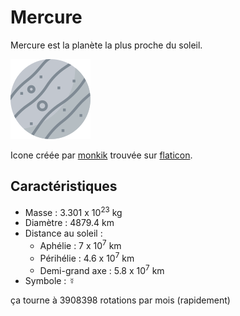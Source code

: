 
# Mercure

Mercure est la planète la plus proche du soleil.

![Icone de mercure](mercure.png)

Icone créée par [monkik](https://www.flaticon.com/authors/monkik) trouvée sur [flaticon](https://www.flaticon.com/).

## Caractéristiques

- Masse : 3.301 x 10<sup>23</sup> kg
- Diamètre : 4879.4 km
- Distance au soleil :
  - Aphélie : 7 x 10<sup>7</sup> km
  - Périhélie : 4.6 x 10<sup>7</sup> km
  - Demi-grand axe : 5.8 x 10<sup>7</sup> km
- Symbole : &#x263F;

ça tourne à 3908398 rotations par mois (rapidement)
